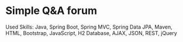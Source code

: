 # Simple Q&amp;A forum
Used Skills: Java, Spring Boot, Spring MVC, Spring Data JPA, Maven, HTML, Bootstrap, JavaScript, H2 Database, AJAX, JSON, REST, jQuery 
